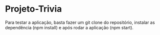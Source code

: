 # Projeto-Trivia

Para testar a aplicação, basta fazer um git clone do repositório, instalar as dependência (npm install) e após rodar a aplicação (npm start).
